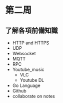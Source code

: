 # 第二周

## 了解各項前備知識

- HTTP and HTTPS
- UDP
- Websocket
- MQTT
- RPC
- Youtube_music
  - VLC
  - Youtube DL
- Go Language
- Github
- collaborate on notes
